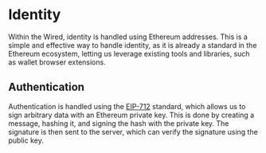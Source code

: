 # Identity

Within the Wired, identity is handled using Ethereum addresses. This is a simple and effective way to handle identity, as it is already a standard in the Ethereum ecosystem, letting us leverage existing tools and libraries, such as wallet browser extensions.

## Authentication

Authentication is handled using the [EIP-712](https://eips.ethereum.org/EIPS/eip-712) standard, which allows us to sign arbitrary data with an Ethereum private key. This is done by creating a message, hashing it, and signing the hash with the private key. The signature is then sent to the server, which can verify the signature using the public key.
